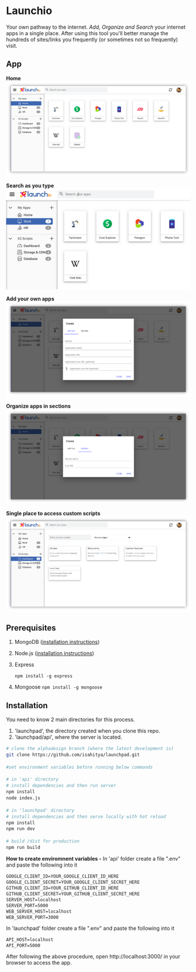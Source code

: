 # Launchio

Your own pathway to the internet.
_Add, Organize and Search_ your internet apps in a single place.
After using this tool you'll better manage the hundreds of sites/links you frequently (or sometimes not so frequently) visit.

## App

**Home**
![App applications at a glance](https://github.com/isahitya/launchpad/blob/master/launchpad_images/home_shadow.png?raw=true)

**Search as you type**
![enter image description here](https://github.com/isahitya/launchpad/blob/master/launchpad_images/search.gif?raw=true)

**Add your own apps**
![enter image description here](https://github.com/isahitya/launchpad/blob/master/launchpad_images/create_app_shadow.png?raw=true)

**Organize apps in sections**
![enter image description here](https://github.com/isahitya/launchpad/blob/master/launchpad_images/create_section_shadow.png?raw=true)

**Single place to access custom scripts**
![enter image description here](https://github.com/isahitya/launchpad/blob/master/launchpad_images/k2Script_shadow.png?raw=true)

## Prerequisites

1.  MongoDB ([installation instructions](https://docs.mongodb.com/manual/administration/install-community/))
2.  Node.js ([installation instructions](https://docs.npmjs.com/downloading-and-installing-node-js-and-npm))
3.  Express

        npm install -g express

4.  Mongoose
    `npm install -g mongoose`

## Installation

You need to know 2 main directories for this process.

1. 'launchpad', the directory created when you clone this repo.
2. 'launchpad/api', where the server is located.

```bash
# clone the alphadesign branch (where the latest development is)
git clone https://github.com/isahitya/launchpad.git

#set environment variables before running below commands

# in 'api' directory
# install dependencies and then run server
npm install
node index.js

# in 'launchpad' directory
# install dependencies and then serve locally with hot reload
npm install
npm run dev

# build /dist for production
npm run build

```

**How to create enviromnent variables -**
In 'api' folder create a file ".env" and paste the following into it

    GOOGLE_CLIENT_ID=YOUR_GOOGLE_CLIENT_ID_HERE
    GOOGLE_CLIENT_SECRET=YOUR_GOOGLE_CLIENT_SECRET_HERE
    GITHUB_CLIENT_ID=YOUR_GITHUB_CLIENT_ID_HERE
    GITHUB_CLIENT_SECRET=YOUR_GITHUB_CLIENT_SECRET_HERE
    SERVER_HOST=localhost
    SERVER_PORT=5000
    WEB_SERVER_HOST=localhost
    WEB_SERVER_PORT=3000

In 'launchpad' folder create a file ".env" and paste the following into it

    API_HOST=localhost
    API_PORT=5000

After following the above procedure, open http://localhost:3000/ in your browser to access the app.

